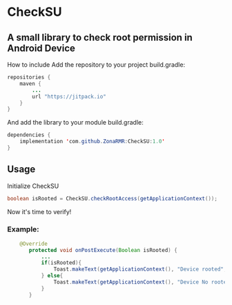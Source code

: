 # CheckSU
## A small library to check root permission in Android Device

How to include
Add the repository to your project build.gradle:

```java
repositories {
    maven {
        ...
        url "https://jitpack.io"
    }
}
```
And add the library to your module build.gradle:
```java
dependencies {
	implementation 'com.github.ZonaRMR:CheckSU:1.0'
}
  ```
 ## Usage
 Initialize CheckSU
 ```java
 boolean isRooted = CheckSU.checkRootAccess(getApplicationContext());
 ```
Now it's time to verify!
###  Example:
 ```java
     @Override
        protected void onPostExecute(Boolean isRooted) {
            ...
            if(isRooted){
                Toast.makeText(getApplicationContext(), "Device rooted", Toast.LENGTH_LONG).show();
            } else{
                Toast.makeText(getApplicationContext(), "Device No rooted", Toast.LENGTH_LONG).show();
            }
        }
```

